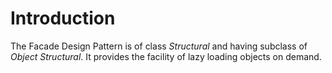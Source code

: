 # Introduction
The Facade Design Pattern is of class *Structural* and having subclass of *Object Structural*. It provides the facility of lazy loading objects on demand.